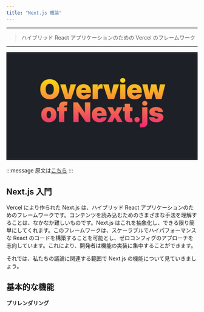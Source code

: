 ```yaml
---
title: "Next.js 概論"
---
```


---

> ハイブリッド React アプリケーションのための Vercel のフレームワーク

---

![](/images/learning-patterns/nextjs-1280w.jpg)

:::message
原文は[こちら](https://www.patterns.dev/posts/nextjs/)
:::

## Next.js 入門

Vercel により作られた Next.js は、ハイブリッド React アプリケーションのためのフレームワークです。コンテンツを読み込むためのさまざまな手法を理解することは、なかなか難しいものです。Next.js はこれを抽象化し、できる限り簡単にしてくれます。このフレームワークは、スケーラブルでハイパフォーマンスな React のコードを構築することを可能とし、ゼロコンフィグのアプローチを志向しています。これにより、開発者は機能の実装に集中することができます。

それでは、私たちの議論に関連する範囲で Next.js の機能について見ていきましょう。

## 基本的な機能

**プリレンダリング**


